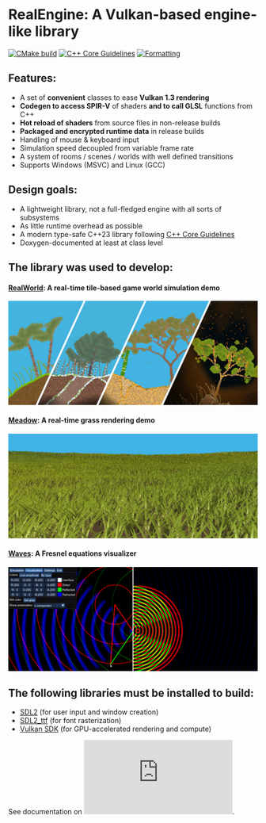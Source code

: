 # RealEngine: A Vulkan-based engine-like library

[![CMake build](https://github.com/ZADNE/RealEngine/actions/workflows/build.yml/badge.svg)](https://github.com/ZADNE/RealEngine/actions/workflows/build.yml)
[![C++ Core Guidelines](https://github.com/ZADNE/RealEngine/actions/workflows/cpp-core-guidelines.yml/badge.svg)](https://github.com/ZADNE/RealEngine/actions/workflows/cpp-core-guidelines.yml)
[![Formatting](https://github.com/ZADNE/RealEngine/actions/workflows/formatting.yml/badge.svg)](https://github.com/ZADNE/RealEngine/actions/workflows/formatting.yml)

## Features:

* A set of __convenient__ classes to ease __Vulkan 1.3 rendering__
* __Codegen to access SPIR-V__ of shaders __and to call GLSL__ functions from C++
* __Hot reload of shaders__ from source files in non-release builds
* __Packaged and encrypted runtime data__ in release builds
* Handling of mouse & keyboard input
* Simulation speed decoupled from variable frame rate
* A system of rooms / scenes / worlds with well defined transitions
* Supports Windows (MSVC) and Linux (GCC)

## Design goals:

* A lightweight library, not a full-fledged engine with all sorts of subsystems
* As little runtime overhead as possible
* A modern type-safe C++23 library following [C++ Core Guidelines](https://isocpp.github.io/CppCoreGuidelines/CppCoreGuidelines)
* Doxygen-documented at least at class level

## The library was used to develop:

#### [RealWorld](https://github.com/ZADNE/RealWorld): A real-time tile-based game world simulation demo

![RealWorld](readme_img/realworld.png)

#### [Meadow](https://github.com/ZADNE/Meadow): A real-time grass rendering demo

![Meadow](readme_img/meadow.png)

#### [Waves](https://github.com/ZADNE/Waves): A Fresnel equations visualizer

![Waves](readme_img/waves.png)

## The following libraries must be installed to build:

* [SDL2](https://www.libsdl.org/) (for user input and window creation)
* [SDL2_ttf](https://wiki.libsdl.org/SDL2_ttf/FrontPage) (for font rasterization)
* [Vulkan SDK](https://www.lunarg.com/vulkan-sdk/) (for GPU-accelerated rendering and compute)

See documentation on ![how to set up a project using RealEngine](https://github.com/ZADNE/RealEngine/blob/main/doc/HowToSetUpProject.md).